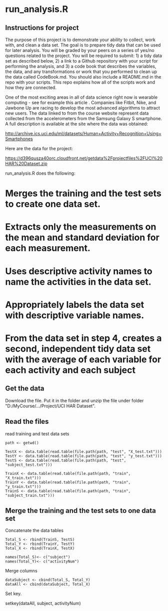 run_analysis.R
===================

Instructions for project
------------------------
The purpose of this project is to demonstrate your ability to collect, work with, and clean a data set. The goal is to prepare tidy data that can be used for later analysis. You will be graded by your peers on a series of yes/no questions related to the project. You will be required to submit: 1) a tidy data set as described below, 2) a link to a Github repository with your script for performing the analysis, and 3) a code book that describes the variables, the data, and any transformations or work that you performed to clean up the data called CodeBook.md. You should also include a README.md in the repo with your scripts. This repo explains how all of the scripts work and how they are connected.  

One of the most exciting areas in all of data science right now is wearable computing - see for example this article . Companies like Fitbit, Nike, and Jawbone Up are racing to develop the most advanced algorithms to attract new users. The data linked to from the course website represent data collected from the accelerometers from the Samsung Galaxy S smartphone. A full description is available at the site where the data was obtained: 

http://archive.ics.uci.edu/ml/datasets/Human+Activity+Recognition+Using+Smartphones 

Here are the data for the project: 

https://d396qusza40orc.cloudfront.net/getdata%2Fprojectfiles%2FUCI%20HAR%20Dataset.zip 

run_analysis.R does the following:
# Merges the training and the test sets to create one data set.
# Extracts only the measurements on the mean and standard deviation for each measurement.
# Uses descriptive activity names to name the activities in the data set.
# Appropriately labels the data set with descriptive variable names.
# From the data set in step 4, creates a second, independent tidy data set with the average of each variable for each activity and each subject


Get the data
------------
Download the file. Put it in the folder and unzip the file under folder "D:/MyCourse/.../Project/UCI HAR Dataset".

Read the files
--------------
read training and test data sets

	path <- getwd()
    
    TestX <- data.table(read.table(file.path(path, "test", "X_test.txt")))
    TestY <- data.table(read.table(file.path(path, "test", "y_test.txt")))
    TestS <- data.table(read.table(file.path(path, "test", "subject_test.txt")))
    
    TrainX <- data.table(read.table(file.path(path, "train", "X_train.txt")))
    TrainY <- data.table(read.table(file.path(path, "train", "y_train.txt")))
    TrainS <- data.table(read.table(file.path(path, "train", "subject_train.txt")))


Merge the training and the test sets to one data set
----------------------------------------------------
Concatenate the data tables
    
    Total_S <- rbind(TrainS, TestS)
    Total_Y <- rbind(TrainY, TestY)
    Total_X <- rbind(TrainX, TestX)
    
    names(Total_S)<- c("subject") 
    names(Total_Y)<- c("activityNum")
    
Merge columns

    dataSubject <- cbind(Total_S, Total_Y)
    dataAll <- cbind(dataSubject, Total_X)

Set key.

setkey(dataAll, subject, activityNum)

